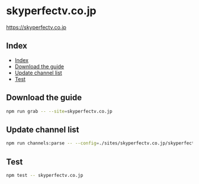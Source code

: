 # skyperfectv.co.jp

<https://skyperfectv.co.jp>

## Index

- [Index](#index)
- [Download the guide](#download-the-guide)
- [Update channel list](#update-channel-list)
- [Test](#test)

## Download the guide

```sh
npm run grab -- --site=skyperfectv.co.jp
```

## Update channel list

```sh
npm run channels:parse -- --config=./sites/skyperfectv.co.jp/skyperfectv.co.jp.config.js --output=./sites/skyperfectv.co.jp/skyperfectv.co.jp.channels.xml
```

## Test

```sh
npm test -- skyperfectv.co.jp
```

